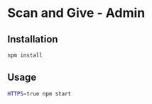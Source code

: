 # Scan and Give - Admin

## Installation

```bash
npm install
```

## Usage

```bash
HTTPS=true npm start
```
